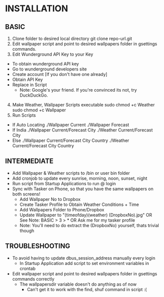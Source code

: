 INSTALLATION
===============

BASIC
---------------
1. Clone folder to desired local directory
	git clone repo-url.git
2. Edit wallpaper script and point to desired wallpapers folder in gsettings commands.
3. Edit Wunderground API Key to your Key 
  + To obtain wunderground API key
  + Go to wunderground developers site
  + Create account [If you don't have one already]
  + Obtain API Key
  + Replace in Script
    * Note: Google's your friend. If you're convinced its not, try DuckDuckGo.
4. Make Weather, Wallpaper Scripts executable 
	sudo chmod +c Weather
	sudo chmod +c Wallpaper
5. Run Scripts
  - If Auto Locating
		./Wallpaper Current
		./Wallpaper Forecast
  - If India
		./Wallpaper Current/Forecast City
		./Weather Current/Forecast City
  - Else
		./Wallpaper Current/Forecast City Country
		./Weather Current/Forecast City Country


INTERMEDIATE
---------------
  + Add Wallpaper & Weather scripts to /bin or user bin folder
  + Add cronjob to update every sunrise, morning, noon, sunset, night
  + Run script from Startup Applications to run @ login
  + Sync with Tasker on Phone, so that you have the same wallpapers on both screens!
    + Add Wallpaper No to Dropbox
    + Create Tasker Profile to Obtain Weather Conditions + Time
    + Add Wallpapers Folder to Phone/Dropbox
    + Update Wallpaper to "(timeofday)(weather) (DropboxNo).jpg"
    OR
    See Note: BASIC > 3 > *
    OR
    Ask me for my tasker profile 
    * Note: You'll need to do extract the (DropboxNo) yourself, thats trivial though


TROUBLESHOOTING
---------------
+ To avoid having to update dbus_session_address manually every login
  - In Startup Application add script to set environment variables in crontab
+ Edit wallpaper script and point to desired wallpapers folder in gsettings commands correctly
  - The wallpapersdir variable doesn't do anything as of now 
    + Can't get it to work with the find, shuf command in script :(
